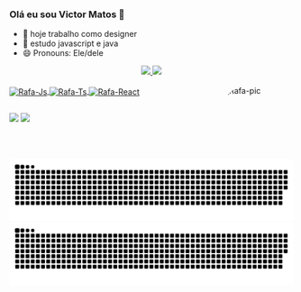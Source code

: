 ### Olá eu sou Victor Matos 👋

- 🔭 hoje trabalho como designer
- 🌱 estudo javascript e java
- 😄 Pronouns: Ele/dele

<div align="center">
  <a href="https://github.com/vindocel">
  <img height="140em" src="https://github-readme-stats.vercel.app/api?username=vindocel&show_icons=true&icon_color=7211ea&theme=dark&title_color=7917f2&text_color=622fa0&border_color=7211ea&include_all_commits=true&count_private=true"/>
  <img height="140em" src="https://github-readme-stats.vercel.app/api/top-langs/?username=vindocel&border_color=7211ea&title_color=7917f2&text_color=622fa0&layout=compact&langs_count=7&theme=dark"/>
</div>

<div style="display: inline_block"><br>
  <img align="center" alt="Rafa-Js" height="30" width="40" src="https://cdn.jsdelivr.net/gh/devicons/devicon/icons/javascript/javascript-original.svg">
  <img align="center" alt="Rafa-Ts" height="30" width="40" src="https://cdn.jsdelivr.net/gh/devicons/devicon/icons/photoshop/photoshop-plain.svg">
  <img align="center" alt="Rafa-React" height="30" width="40" src="https://cdn.jsdelivr.net/gh/devicons/devicon/icons/java/java-original.svg">
  <img align="right" alt="Rafa-pic" height="130" width="130" style="border-radius:50px;" src="https://cdn.discordapp.com/attachments/804753584947462144/1045388608015695972/Design_sem_nome.gif">
</div>

##

<div>
 <a href="VindoCel#3491" target="_blank"><img src="https://img.shields.io/badge/Discord-7289DA?style=for-the-badge&logo=discord&logoColor=white" target="_blank"></a> 
  <a href = "mailto:victor123tito@gmail.com"><img src="https://img.shields.io/badge/-Gmail-%23333?style=for-the-badge&logo=gmail&logoColor=white" target="_blank"></a>
  

 ![github contribution grid snake animation](https://raw.githubusercontent.com/vindocel/vindocel/output/github-contribution-grid-snake-dark.svg#gh-dark-mode-only)![github contribution grid snake animation](https://raw.githubusercontent.com/vindocel/vindocel/output/github-contribution-grid-snake.svg#gh-light-mode-only)

  
</div>
